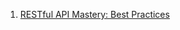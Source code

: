 1. [RESTful API Mastery: Best Practices](https://medium.com/@Vaibhavihole31/restful-api-mastery-best-practices-caca948d0414)
